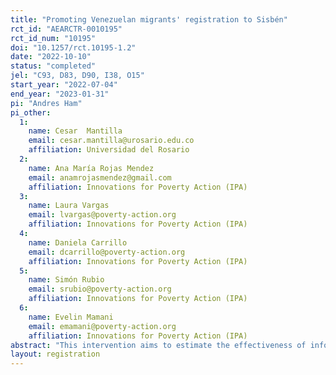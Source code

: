 ```yaml
---
title: "Promoting Venezuelan migrants' registration to Sisbén"
rct_id: "AEARCTR-0010195"
rct_id_num: "10195"
doi: "10.1257/rct.10195-1.2"
date: "2022-10-10"
status: "completed"
jel: "C93, D83, D90, I38, O15"
start_year: "2022-07-04"
end_year: "2023-01-31"
pi: "Andres Ham"
pi_other:
  1:
    name: Cesar  Mantilla
    email: cesar.mantilla@urosario.edu.co
    affiliation: Universidad del Rosario
  2:
    name: Ana María Rojas Mendez
    email: anamrojasmendez@gmail.com
    affiliation: Innovations for Poverty Action (IPA)
  3:
    name: Laura Vargas
    email: lvargas@poverty-action.org
    affiliation: Innovations for Poverty Action (IPA)
  4:
    name: Daniela Carrillo
    email: dcarrillo@poverty-action.org
    affiliation: Innovations for Poverty Action (IPA)
  5:
    name: Simón Rubio
    email: srubio@poverty-action.org
    affiliation: Innovations for Poverty Action (IPA)
  6:
    name: Evelin Mamani
    email: emamani@poverty-action.org
    affiliation: Innovations for Poverty Action (IPA)
abstract: "This intervention aims to estimate the effectiveness of information to promote migrant registration in the social registry Sisbén and to explore the role of social capital for this purpose. The Colombian government uses Sisbén to classify the population according to their economic and social situation and target social programs. Qualitative evidence has shown multiple barriers to migrants’ registration in this database, which may preclude their visibility and potential eligibility for social assistance. In the first phase of the study, we randomly assign a sample of Venezuelan migrants into a control group and two treatment groups: i) a group that receives information on the process of Sisbén registration via SMS; and ii) a group that receives the same information on Sisbén registration via WhatsApp. In the second phase of the study, which is not an experiment, another group of Venezuelan migrants receives messages via WhatsApp inviting them to refer their Sisbén information with their friends thus to study information diffusion and social capital. We expect the results to shed light on how to eliminate the documented barriers and misinformation that leads to not registering for Sisbén using cost-effective communication methods, and help trace out the importance of social networks among displaced Venezuelans living in Colombia."
layout: registration
---
```



